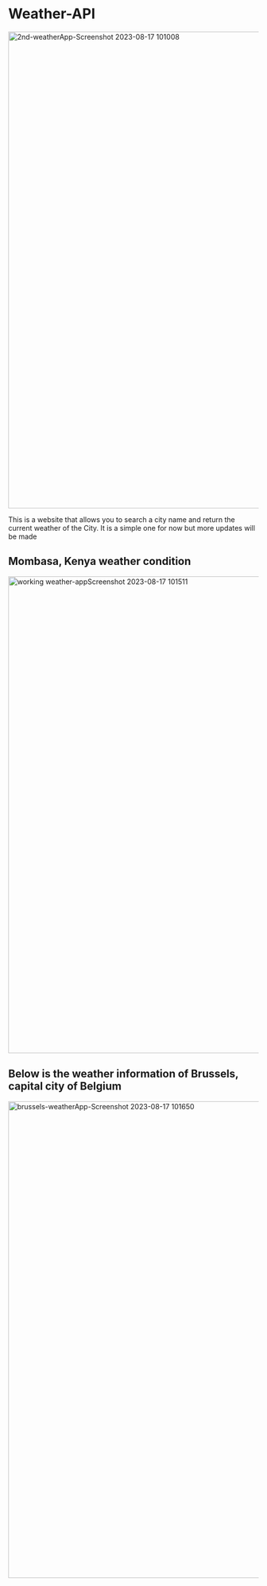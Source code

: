 # Weather-API

<img width="960" alt="2nd-weatherApp-Screenshot 2023-08-17 101008" src="https://github.com/xMurungi/Weather-API/assets/115868141/6ac0c3ec-8596-40ae-b987-702b7f029818">


This is a website that allows you to search a city name and return the current weather of the City.
It is a simple one for now but more updates will be made 

## Mombasa, Kenya weather condition
<img width="960" alt="working weather-appScreenshot 2023-08-17 101511" src="https://github.com/xMurungi/Weather-API/assets/115868141/f5868a91-bc0d-4a1e-aa4c-e62773f45dc9">

## Below is the weather information of Brussels, capital city of Belgium
<img width="960" alt="brussels-weatherApp-Screenshot 2023-08-17 101650" src="https://github.com/xMurungi/Weather-API/assets/115868141/30f40c70-b4be-4e3d-93ad-0450d84b0d3d">
